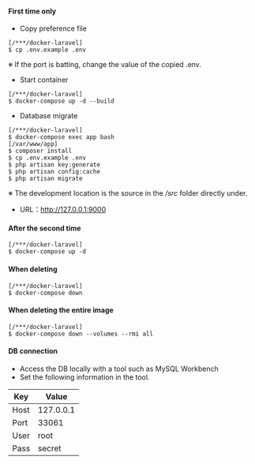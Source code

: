 #### First time only
* Copy preference file
```
[/***/docker-laravel]
$ cp .env.example .env
```
※ If the port is batting, change the value of the copied .env.

* Start container
```
[/***/docker-laravel]
$ docker-compose up -d --build
```

* Database migrate
```
[/***/docker-laravel]
$ docker-compose exec app bash
[/var/www/app]
$ composer install
$ cp .env.example .env
$ php artisan key:generate
$ php artisan config:cache
$ php artisan migrate
```

※ The development location is the source in the _/src_ folder directly under.
- URL：http://127.0.0.1:9000

#### After the second time
```
[/***/docker-laravel]
$ docker-compose up -d
```

#### When deleting
```
[/***/docker-laravel]
$ docker-compose down
```

#### When deleting the entire image
```
[/***/docker-laravel]
$ docker-compose down --volumes --rmi all
```

#### DB connection

* Access the DB locally with a tool such as MySQL Workbench
* Set the following information in the tool.

| Key | Value |
| --- | --- |
| Host | 127.0.0.1 |
| Port | 33061 |
| User | root |
| Pass | secret |
